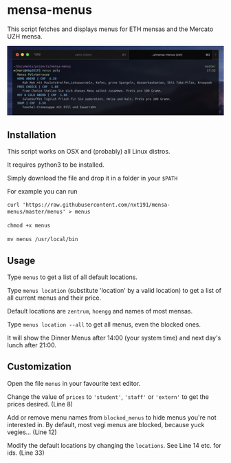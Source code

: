 # mensa-menus

This script fetches and displays menus for ETH mensas and the Mercato UZH mensa.

![example image](example.png)

## Installation

This script works on OSX and (probably) all Linux distros. 

It requires python3 to be installed.

Simply download the file and drop it in a folder in your `$PATH`

For example you can run

```
curl 'https://raw.githubusercontent.com/nxt191/mensa-menus/master/menus' > menus

chmod +x menus

mv menus /usr/local/bin

``` 



## Usage

Type `menus` to get a list of all default locations.

Type `menus location` (substitute 'location' by a valid location) to get a list of all current menus and their price.

Default locations are `zentrum`, `hoengg` and names of most mensas.

Type `menus location --all` to get all menus, even the blocked ones.

It will show the Dinner Menus after 14:00 (your system time) and next day's lunch after 21:00.


## Customization

Open the file `menus` in your favourite text editor.

Change the value of `prices` to `'student'`, `'staff'` or `'extern'` to get the prices desired. (Line 8)

Add or remove menu names from `blocked_menus` to hide menus you're not interested in. By default, most vegi menus are blocked, because yuck vegies... (Line 12)

Modify the default locations by changing the `locations`. See Line 14 etc. for ids. (Line 33)





